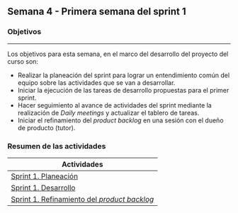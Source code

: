 ## Semana 4 - Primera semana del sprint 1
### Objetivos
---

Los objetivos para esta semana, en el marco del desarrollo del proyecto del curso son:

* Realizar la planeación del sprint para lograr un entendimiento común del equipo sobre las actividades que se van a desarrollar.
* Iniciar la ejecución de las tareas de desarrollo propuestas para el primer sprint.
* Hacer seguimiento al avance de actividades del sprint mediante la realización de *Daily meetings* y actualizar el tablero de tareas.
* Iniciar el refinamiento del *product backlog* en una sesión con el dueño de producto (tutor).
 
### Resumen de las actividades

| Actividades   |
|---------------|
|[Sprint 1. Planeación](../semana4/s4_planeacion_sprint)  |
|[Sprint 1. Desarrollo](../semana4/s4_desarrollo)|
|[Sprint 1. Refinamiento del *product backlog*](../sprint1/semana5/s5_grooming)|
